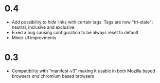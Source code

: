 # 0.4

- Add possibility to _hide_ links with certain tags. Tags are now "tri-state":
  neutral, inclusive and exclusive
- Fixed a bug causing configuration to be always reset to default
- Minor UI improvments

# 0.3

- Compatibility with "manifest-v3" making it usable in both Mozilla based
  browsers _and_ chromium based browsers
